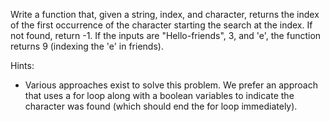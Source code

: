 Write a function that, given a string, index, and character, returns the index of the first occurrence of the character starting the search at the index. If not found, return -1. If the inputs are "Hello-friends", 3, and 'e', the function returns 9 (indexing the 'e' in friends).

Hints:
* Various approaches exist to solve this problem. We prefer an approach that uses a for loop along with a boolean variables to indicate the character was found (which should end the for loop immediately).